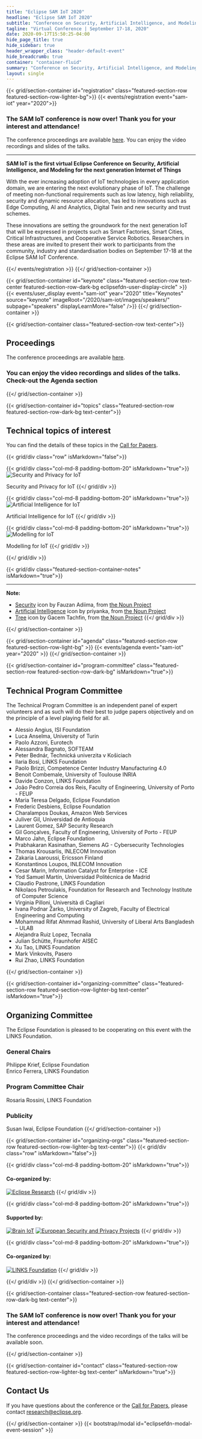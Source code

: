 ```yaml
---
title: "Eclipse SAM IoT 2020"
headline: "Eclipse SAM IoT 2020"
subtitle: "Conference on Security, Artificial Intelligence, and Modeling for the next generation Internet of Things"
tagline: "Virtual Conference | September 17-18, 2020"
date: 2020-09-17T15:50:25-04:00
hide_page_title: true
hide_sidebar: true
header_wrapper_class: "header-default-event"
hide_breadcrumb: true
container: "container-fluid"
summary: "Conference on Security, Artificial Intelligence, and Modeling for the next generation Internet of Things."
layout: single
---
```

[//]: # (Introduction Section)
{{< grid/section-container id="registration" class="featured-section-row featured-section-row-lighter-bg">}}
{{< events/registration event="sam-iot" year="2020">}}

### The SAM IoT conference is now over! Thank you for your interest and attendance!

The conference proceedings are available [here](SAM-IoT2020_proceedings.pdf).
You can enjoy the video recordings and slides of the talks. 

---

**SAM IoT is the first virtual Eclipse Conference on Security, Artificial Intelligence, and Modeling for the next generation Internet of Things**

With the ever increasing adoption of IoT technologies in every application domain, we are entering the next evolutionary phase of IoT. The challenge of meeting non-functional requirements such as low latency, high reliability, security and dynamic resource allocation, has led to innovations such as Edge Computing, AI and Analytics, Digital Twin and new security and trust schemes. 

These innovations are setting the groundwork for the next generation IoT that will be expressed in projects such as Smart Factories, Smart Cities, Critical Infrastructures, and Cooperative Service Robotics. Researchers in these areas are invited to present their work to participants from the community, industry and standardisation bodies on September 17-18 at the Eclipse SAM IoT Conference. 

{{</ events/registration >}}
{{</ grid/section-container >}}

[//]: # (Keynote speakers)
{{< grid/section-container id="keynote" class="featured-section-row text-center featured-section-row-dark-bg eclipsefdn-user-display-circle" >}}
  {{< events/user_display event="sam-iot" year="2020" title="Keynotes" source="keynote" imageRoot="/2020/sam-iot/images/speakers/" subpage="speakers" displayLearnMore="false" />}}
{{</ grid/section-container >}}

[//]: # (Proceedings)
{{< grid/section-container class="featured-section-row text-center">}}
	<h2>Proceedings</h2>
	<p>The conference proceedings are available <a href="SAM-IoT2020_proceedings.pdf">here</a>.</p>
    <h3>You can enjoy the video recordings and slides of the talks. Check-out the Agenda section</h3>
	
{{</ grid/section-container >}}

[//]: # (Topics)
{{< grid/section-container id="topics" class="featured-section-row featured-section-row-dark-bg text-center">}}

<h2>Technical topics of interest</h2>
You can find the details of these topics in the <a href="call-for-papers">Call for Papers</a>.

{{< grid/div class="row" isMarkdown="false">}}

{{< grid/div class="col-md-8 padding-bottom-20" isMarkdown="true">}}
![Security and Privacy for IoT](images/security.png)

Security and Privacy for IoT
{{</ grid/div >}}

{{< grid/div class="col-md-8 padding-bottom-20" isMarkdown="true">}}
![Artificial Intelligence for IoT](images/ai.png)

Artificial Intelligence for IoT
{{</ grid/div >}}

{{< grid/div class="col-md-8 padding-bottom-20" isMarkdown="true">}}
![Modelling for IoT](images/modeling.png)

Modelling for IoT
{{</ grid/div >}}

{{</ grid/div >}}

{{< grid/div class="featured-section-container-notes" isMarkdown="true">}}

---
**Note:**
* [Security](https://thenounproject.com/search/?q=security&i=3349833) icon by Fauzan Adiima, from [the Noun Project](http://thenounproject.com/)
* [Artificial Intelligence](https://thenounproject.com/search/?q=artificial%20intelligence&i=2858867) icon by priyanka, from [the Noun Project](http://thenounproject.com/)
* [Tree](https://thenounproject.com/search/?q=modelling&i=2710243) icon by Gacem Tachfin, from [the Noun Project](http://thenounproject.com/)
{{</ grid/div >}}

{{</ grid/section-container >}}

[//]: # (Agenda)
{{< grid/section-container id="agenda" class="featured-section-row featured-section-row-light-bg" >}}
  {{< events/agenda event="sam-iot" year="2020" >}}
{{</ grid/section-container >}}

[//]: # (TCP)
{{< grid/section-container id="program-committee" class="featured-section-row featured-section-row-dark-bg" isMarkdown="true">}}
## Technical Program Committee 

The Technical Program Committee is an independent panel of expert volunteers and as such will do their best to judge papers objectively and on the principle of a level playing field for all. 

* Alessio Angius, ISI Foundation
* Luca Anselma, University of Turin
* Paolo Azzoni, Eurotech
* Alessandra Bagnato, SOFTEAM
* Peter Bednár, Technická univerzita v Košiciach
* Ilaria Bosi, LINKS Foundation
* Paolo Brizzi, Competence Center Industry Manufacturing 4.0
* Benoit Combemale, University of Toulouse INRIA
* Davide Conzon, LINKS Foundation
* João Pedro Correia dos Reis, Faculty of Engineering, University of Porto - FEUP
* Maria Teresa Delgado, Eclipse Foundation
* Frederic Desbiens, Eclipse Foundation
* Charalampos Doukas, Amazon Web Services
* Juliver Gil, Universidad de Antioquia
* Laurent Gomez, SAP Security Research
* Gil Gonçalves, Faculty of Engineering, University of Porto - FEUP
* Marco Jahn, Eclipse Foundation
* Prabhakaran Kasinathan, Siemens AG - Cybersecurity Technologies
* Thomas Krousarlis, INLECOM Innovation
* Zakaria Laaroussi, Ericsson Finland
* Konstantinos Loupos, INLECOM Innovation
* Cesar Marin, Information Catalyst for Enterprise - ICE
* Yod Samuel Martín, Universidad Politécnica de Madrid
* Claudio Pastrone, LINKS Foundation
* Nikolaos Petroulakis, Foundation for Research and Technology Institute of Computer Science
* Virginia Pilloni, Università di Cagliari
* Ivana Podnar Žarko, University of Zagreb, Faculty of Electrical Engineering and Computing
* Mohammad Rifat Ahmmad Rashid, University of Liberal Arts Bangladesh – ULAB
* Alejandra Ruiz Lopez, Tecnalia
* Julian Schütte, Fraunhofer AISEC
* Xu Tao, LINKS Foundation
* Mark Vinkovits, Pasero
* Rui Zhao, LINKS Foundation

{{</ grid/section-container >}}

[//]: # (Organizing Committee)
{{< grid/section-container id="organizing-committee" class="featured-section-row featured-section-row-lighter-bg text-center" isMarkdown="true">}}

## Organizing Committee 

The Eclipse Foundation is pleased to be cooperating on this event with the LINKS Foundation.  

### General Chairs

Philippe Krief, Eclipse Foundation \
Enrico Ferrera, LINKS Foundation

### Program Committee Chair
Rosaria Rossini, LINKS Foundation 

### Publicity  
Susan Iwai, Eclipse Foundation 
{{</ grid/section-container >}}

{{< grid/section-container id="organizing-orgs" class="featured-section-row featured-section-row-lighter-bg text-center">}}
{{< grid/div class="row" isMarkdown="false">}}

{{< grid/div class="col-md-8 padding-bottom-20" isMarkdown="true">}}
  #### **Co-organized by:**
  
  [![Eclipse Research](images/eclipse_logo.png)](http://eclipse.org/research)
{{</ grid/div >}}
 
{{< grid/div class="col-md-8 padding-bottom-20" isMarkdown="true">}}
  #### **Supported by:**
  
  [![Brain IoT](images/brain_iot_logo.png)](http://brain-iot.eu)
  [![European Security and Privacy Projects](images/IoT_ESP_Small.png)](https://www.ngiot.eu/community/iot-esp-projects)
{{</ grid/div >}}

{{< grid/div class="col-md-8 padding-bottom-20" isMarkdown="true">}}
  #### **Co-organized by:**
  
  [![LINKS Foundation](images/links_foundation_logo.png)](https://linksfoundation.com/)
{{</ grid/div >}}

{{</ grid/div >}}
{{</ grid/section-container >}}

[//]: # (Registration reminder)
{{< grid/section-container class="featured-section-row featured-section-row-dark-bg  text-center">}}
<h3>The SAM IoT conference is now over! Thank you for your interest and attendance!</h3>

The conference proceedings and the video recordings of the talks will be available soon.

{{</ grid/section-container >}}

[//]: # (Contact) 
{{< grid/section-container id="contact" class="featured-section-row featured-section-row-lighter-bg text-center" isMarkdown="true">}}
## Contact Us 

If you have questions about the conference or the [Call for Papers](call-for-papers), please contact [research@eclipse.org](mailto:research@eclipse.org).

{{</ grid/section-container >}}
{{< bootstrap/modal id="eclipsefdn-modal-event-session" >}}
